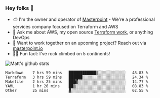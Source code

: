 

### Hey folks 👋

- ⛅️ I'm the owner and operator of [Masterpoint](https://masterpoint.io) - We're a professional services company focused on Terraform and AWS
- 💬 Ask me about AWS, my open source [Terraform work](https://github.com/masterpointio?q=terraform&type=&language=hcl), or anything DevOps
- 🔨 Want to work together on an upcoming project? Reach out via [masterpoint.io](https://masterpoint.io)
- 🧗‍♂️ Fun fact: I've rock climbed on 5 continents! 


![Matt's github stats](https://github-readme-stats.vercel.app/api?username=Gowiem&count_private=true&theme=cobalt&show_icons=true)

<!--START_SECTION:waka-->
```text
Markdown    7 hrs 59 mins   ████████████▒░░░░░░░░░░░░   48.83 % 
Terraform   3 hrs 59 mins   ██████░░░░░░░░░░░░░░░░░░░   24.34 % 
Makefile    2 hrs 25 mins   ███▓░░░░░░░░░░░░░░░░░░░░░   14.77 % 
YAML        1 hr 26 mins    ██▒░░░░░░░░░░░░░░░░░░░░░░   08.83 % 
Other       25 mins         ▓░░░░░░░░░░░░░░░░░░░░░░░░   02.55 % 
```
<!--END_SECTION:waka-->
